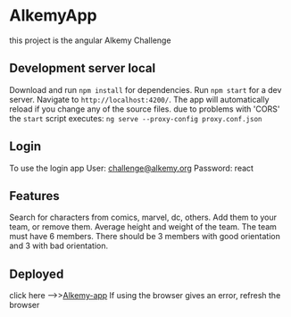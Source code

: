 # AlkemyApp

this project is the angular Alkemy Challenge

## Development server local

Download and run `npm install` for dependencies.
Run `npm start` for a dev server. Navigate to `http://localhost:4200/`. The app will automatically reload if you change any of the source files.
due to problems with 'CORS' the `start` script executes:
`ng serve --proxy-config proxy.conf.json`

## Login

To use the login app
User: challenge@alkemy.org
Password: react

## Features

Search for characters from comics, marvel, dc, others. Add them to your team, or remove them. Average height and weight of the team.
The team must have 6 members. There should be 3 members with good orientation and 3 with bad orientation.

## Deployed

click here -->>[Alkemy-app](https://herosalkemy.web.app/)
If using the browser gives an error, refresh the browser